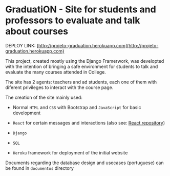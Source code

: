 # GraduatiON - Site for students and professors to evaluate and talk about courses 

DEPLOY LINK: [http://projeto-graduation.herokuapp.com](http://projeto-graduation.herokuapp.com)

This project, created mostly using the Django Framerwork, was developted with the intention of bringing a safe environment for students to talk and evaluate the many courses attended in College. 

The site has 2 agents: teachers and ad students, each one of them with diferent privileges to interact with the course page. 

The creation of the site mainly used: 

* Normal `HTML` and `CSS` with Bootstrap and `JavaScript` for basic development

* `React` for certain messages and interactions (also see: [React repository](https://github.com/GraduationOrganizationTeam/react-graduation))

* `Django` 

* `SQL`

* `Heroku` framework for deployment of the initial website 

Documents regarding the database design and usecases (portuguese) can be found in `documentos` directory
